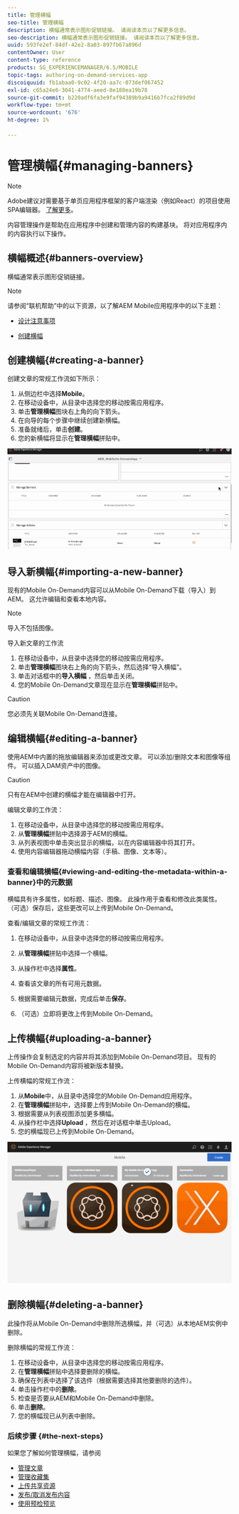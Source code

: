 ```yaml
---
title: 管理横幅
seo-title: 管理横幅
description: 横幅通常表示图形促销链接。 请阅读本页以了解更多信息。
seo-description: 横幅通常表示图形促销链接。 请阅读本页以了解更多信息。
uuid: 593fe2ef-84df-42e2-8a03-897fb67a896d
contentOwner: User
content-type: reference
products: SG_EXPERIENCEMANAGER/6.5/MOBILE
topic-tags: authoring-on-demand-services-app
discoiquuid: fb1abaa0-9c02-4f20-aa7c-073def067452
exl-id: c65a24e6-3041-4774-aeed-8e188ea19b78
source-git-commit: b220adf6fa3e9faf94389b9a9416b7fca2f89d9d
workflow-type: tm+mt
source-wordcount: '676'
ht-degree: 1%

---
```


# 管理横幅{#managing-banners}

>[!NOTE]
>
>Adobe建议对需要基于单页应用程序框架的客户端渲染（例如React）的项目使用SPA编辑器。 [了解更多](/help/sites-developing/spa-overview.md)。

内容管理操作是帮助在应用程序中创建和管理内容的构建基块。 将对应用程序内的内容执行以下操作。

## 横幅概述{#banners-overview}

横幅通常表示图形促销链接。

>[!NOTE]
>
>请参阅“联机帮助”中的以下资源，以了解AEM Mobile应用程序中的以下主题：
>
>* [设计注意事项](https://helpx.adobe.com/digital-publishing-solution/help/design-app.html)
   >
   >
* [创建横幅](https://helpx.adobe.com/digital-publishing-solution/help/creating-banners.html)

>



## 创建横幅{#creating-a-banner}

创建文章的常规工作流如下所示：

1. 从侧边栏中选择&#x200B;**Mobile**。
1. 在移动设备中，从目录中选择您的移动按需应用程序。
1. 单击&#x200B;**管理横幅**&#x200B;图块右上角的向下箭头。
1. 在向导的每个步骤中继续创建新横幅。
1. 准备就绪后，单击&#x200B;**创建**。
1. 您的新横幅将显示在&#x200B;**管理横幅**&#x200B;拼贴中。

![chlimage_1-6](assets/chlimage_1-6.gif)

## 导入新横幅{#importing-a-new-banner}

现有的Mobile On-Demand内容可以从Mobile On-Demand下载（导入）到AEM。 这允许编辑和查看本地内容。

>[!NOTE]
>
>导入不包括图像。

导入新文章的工作流

1. 在移动设备中，从目录中选择您的移动按需应用程序。
1. 单击&#x200B;**管理横幅**&#x200B;图块右上角的向下箭头，然后选择“导入横幅”。
1. 单击对话框中的&#x200B;**导入横幅** ，然后单击关闭。
1. 您的Mobile On-Demand文章现在显示在&#x200B;**管理横幅**&#x200B;拼贴中。

>[!CAUTION]
>
>您必须先关联Mobile On-Demand连接。

## 编辑横幅{#editing-a-banner}

使用AEM中内置的拖放编辑器来添加或更改文章。 可以添加/删除文本和图像等组件。 可以插入DAM资产中的图像。

>[!CAUTION]
>
>只有在AEM中创建的横幅才能在编辑器中打开。

编辑文章的工作流：

1. 在移动设备中，从目录中选择您的移动按需应用程序。
1. 从**管理横幅**拼贴中选择源于AEM的横幅。
1. 从列表视图中单击突出显示的横幅，以在内容编辑器中将其打开。
1. 使用内容编辑器拖动横幅内容（手稿、图像、文本等）。

### 查看和编辑横幅{#viewing-and-editing-the-metadata-within-a-banner}中的元数据

横幅具有许多属性，如标题、描述、图像。 此操作用于查看和修改此类属性。 （可选）保存后，这些更改可以上传到Mobile On-Demand。

查看/编辑文章的常规工作流：

1. 在移动设备中，从目录中选择您的移动按需应用程序。
1. 从&#x200B;**管理横幅**&#x200B;拼贴中选择一个横幅。

1. 从操作栏中选择&#x200B;**属性**。
1. 查看该文章的所有可用元数据。
1. 根据需要编辑元数据，完成后单击&#x200B;**保存**。
1. （可选）立即将更改上传到Mobile On-Demand。

## 上传横幅{#uploading-a-banner}

上传操作会复制选定的内容并将其添加到Mobile On-Demand项目。 现有的Mobile On-Demand内容将被新版本替换。

上传横幅的常规工作流：

1. 从&#x200B;**Mobile**&#x200B;中，从目录中选择您的Mobile On-Demand应用程序。
1. 在&#x200B;**管理横幅**&#x200B;拼贴中，选择要上传到Mobile On-Demand的横幅。
1. 根据需要从列表视图添加更多横幅。
1. 从操作栏中选择&#x200B;**Upload** ，然后在对话框中单击Upload。
1. 您的横幅现已上传到Mobile On-Demand。

![chlimage_1-7](assets/chlimage_1-7.gif)

## 删除横幅{#deleting-a-banner}

此操作将从Mobile On-Demand中删除所选横幅，并（可选）从本地AEM实例中删除。

删除横幅的常规工作流：

1. 在移动设备中，从目录中选择您的移动按需应用程序。
1. 在&#x200B;**管理横幅**&#x200B;拼贴中选择要删除的横幅。
1. 确保在列表中选择了该选件（根据需要选择其他要删除的选件）。
1. 单击操作栏中的&#x200B;**删除**。
1. 检查是否要从AEM和Mobile On-Demand中删除。
1. 单击&#x200B;**删除**。
1. 您的横幅现已从列表中删除。

### 后续步骤 {#the-next-steps}

如果您了解如何管理横幅，请参阅

* [管理文章](/help/mobile/mobile-on-demand-managing-articles.md)
* [管理收藏集](/help/mobile/mobile-on-demand-managing-collections.md)
* [上传共享资源](/help/mobile/mobile-on-demand-shared-resources.md)
* [发布/取消发布内容](/help/mobile/mobile-on-demand-publishing-unpublishing.md)
* [使用预检预览](/help/mobile/aem-mobile-manage-ondemand-services.md)
